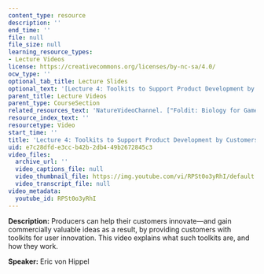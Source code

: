 ```yaml
---
content_type: resource
description: ''
end_time: ''
file: null
file_size: null
learning_resource_types:
- Lecture Videos
license: https://creativecommons.org/licenses/by-nc-sa/4.0/
ocw_type: ''
optional_tab_title: Lecture Slides
optional_text: '[Lecture 4: Toolkits to Support Product Development by Customers (PDF)](/courses/15-356-how-to-develop-breakthrough-products-and-services-spring-2012/resources/mit15_356s12_lec04)'
parent_title: Lecture Videos
parent_type: CourseSection
related_resources_text: 'NatureVideoChannel. ["Foldit: Biology for Gamers."](http://www.youtube.com/watch?v=axN0xdhznhY)'
resource_index_text: ''
resourcetype: Video
start_time: ''
title: 'Lecture 4: Toolkits to Support Product Development by Customers'
uid: e7c28dfd-e3cc-b42b-2db4-49b2672845c3
video_files:
  archive_url: ''
  video_captions_file: null
  video_thumbnail_file: https://img.youtube.com/vi/RPSt0o3yRhI/default.jpg
  video_transcript_file: null
video_metadata:
  youtube_id: RPSt0o3yRhI
---
```


**Description:** Producers can help their customers innovate—and gain commercially valuable ideas as a result, by providing customers with toolkits for user innovation. This video explains what such toolkits are, and how they work.

**Speaker:** Eric von Hippel


